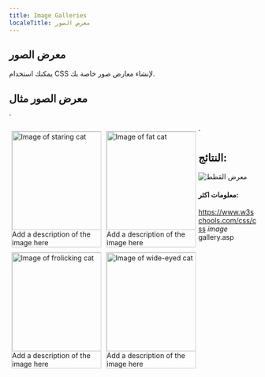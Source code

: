```yaml
---
title: Image Galleries
localeTitle: معرض الصور
---
```

## معرض الصور

يمكنك استخدام CSS لإنشاء معارض صور خاصة بك.

## معرض الصور مثال

 `<html> 
 <head> 
 <style> 
 div.gallery { 
    margin: 5px; 
    border: 1px solid #ccc; 
    float: left; 
    width: 180px; 
 } 
 
 div.gallery:hover { 
    border: 1px solid #777; 
 } 
 
 div.gallery img { 
    width: 100%; 
    height: 150px; 
 } 
 
 div.desc { 
    padding: 15px; 
    text-align: center; 
 } 
 </style> 
 </head> 
 <body> 
 
 <div class="gallery"> 
  <a target="_blank" href="fjords.jpg"> 
    <img src="https://www.dropbox.com/s/mdj3pjh4jgyeieo/cat1.jpg?raw=1" alt="Image of staring cat" width="300" height="200"> 
  </a> 
  <div class="desc">Add a description of the image here</div> 
 </div> 
 
 <div class="gallery"> 
  <a target="_blank" href="forest.jpg"> 
    <img src="https://www.dropbox.com/s/i1ow97mcl6ubxhv/cat2.jpg?raw=1" alt="Image of fat cat" width="300" height="200"> 
  </a> 
  <div class="desc">Add a description of the image here</div> 
 </div> 
 
 <div class="gallery"> 
  <a target="_blank" href="lights.jpg"> 
    <img src="https://www.dropbox.com/s/h6ks8v78ncwur31/cat3.jpg?raw=1" alt="Image of frolicking cat" width="300" height="200"> 
  </a> 
  <div class="desc">Add a description of the image here</div> 
 </div> 
 
 <div class="gallery"> 
  <a target="_blank" href="mountains.jpg"> 
    <img src="https://www.dropbox.com/s/zda9llgop3j9bf7/cat4.jpg?raw=1" alt="Image of wide-eyed cat" width="300" height="200"> 
  </a> 
  <div class="desc">Add a description of the image here</div> 
 </div> 
 
 </body> 
 </html> 
` 

## النتائج:

![معرض القطط](https://www.dropbox.com/s/vke4gp96aiz6qtv/gallery.PNG?raw=1)

#### معلومات اكثر:

https://www.w3schools.com/css/css _image_ gallery.asp